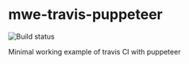 # mwe-travis-puppeteer

![Build status](https://travis-ci.com/mmore500/mwe-travis-puppeteer.svg?branch=master)

Minimal working example of travis CI with puppeteer
